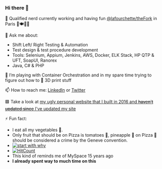 ### Hi there 👋

🔭 Qualified nerd currently working and having fun [@lafourchette/theFork](https://github.com/lafourchette) in Paris 🍔🍽️🥖🥐

💬 Ask me about:
- Shift Left/ Right Testing & Automation
- Test design & test procedure development
- Tools: Selenium, Appium, Jenkins, AWS, Docker, ELK Stack, HP QTP & UFT, SoapUI, Ranorex
- Java, C# & PHP

🌱 I’m playing with Container Orchestration and in my spare time trying to figure out how to 🧵 3D print stuff 

📫 How to reach me: [LinkedIn](https://www.linkedin.com/in/mpolaru/) or [Twitter](https://twitter.com/Olaru_MP)

🟪 Take a look at [my ugly personal website that I built in 2016 and ~~haven't updated since~~ I've updated my site](http://marcelolaru.com/)

⚡ Fun fact: 
- I eat all my vegetables 🥒.
- Only fruit that should be on Pizza is tomatoes 🍅, pineapple :pineapple: on Pizza 🍕 should be considered a crime by the Geneve convention.
- [![start with why](https://img.shields.io/badge/this%20is%20a%20badge%20-why%3F%20Because%20Cool%20GitHub%20Profiles%20have%20badges-brightgreen.svg?style=flat)]()
- [![HitCount](http://hits.dwyl.com/marcel-olaru.svg)](http://hits.dwyl.com/marcel-olaru)
- This kind of reminds me of MySpace 15 years ago
- **I already spent way to much time on this** 

<!--
**marcel-olaru/marcel-olaru** is a ✨ _special_ ✨ repository because its `README.md` (this file) appears on your GitHub profile.

Here are some ideas to get you started:

- 🔭 I’m currently working on ...
- 🌱 I’m currently learning ...
- 👯 I’m looking to collaborate on ...
- 🤔 I’m looking for help with ...
- 💬 Ask me about ...
- 📫 How to reach me: ...
- 😄 Pronouns: ...
- ⚡ Fun fact: ...
-->
